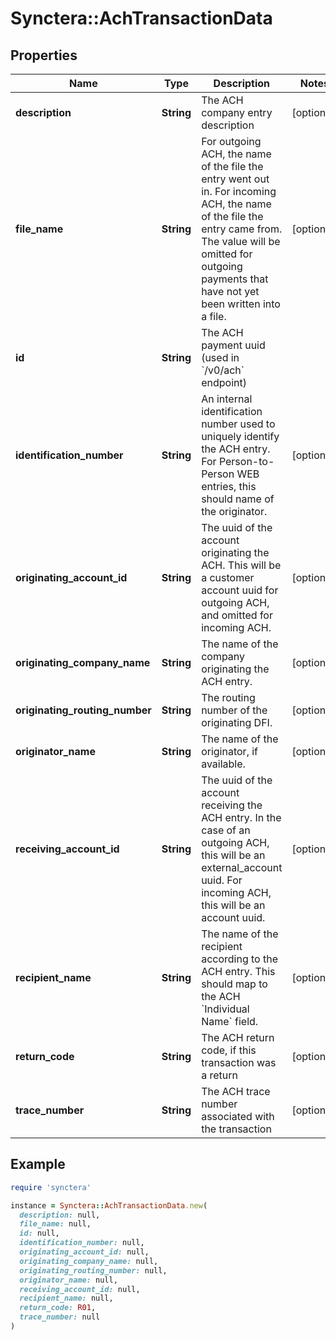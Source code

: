 # Synctera::AchTransactionData

## Properties

| Name | Type | Description | Notes |
| ---- | ---- | ----------- | ----- |
| **description** | **String** | The ACH company entry description | [optional] |
| **file_name** | **String** | For outgoing ACH, the name of the file the entry went out in. For incoming ACH, the name of the file the entry came from. The value will be omitted for outgoing payments that have not yet been written into a file. | [optional] |
| **id** | **String** | The ACH payment uuid (used in &#x60;/v0/ach&#x60; endpoint) |  |
| **identification_number** | **String** | An internal identification number used to uniquely identify the ACH entry. For Person-to-Person WEB entries, this should name of the originator. | [optional] |
| **originating_account_id** | **String** | The uuid of the account originating the ACH. This will be a customer account uuid for outgoing ACH, and omitted for incoming ACH. | [optional] |
| **originating_company_name** | **String** | The name of the company originating the ACH entry. | [optional] |
| **originating_routing_number** | **String** | The routing number of the originating DFI. | [optional] |
| **originator_name** | **String** | The name of the originator, if available. | [optional] |
| **receiving_account_id** | **String** | The uuid of the account receiving the ACH entry. In the case of an outgoing ACH, this will be an external_account uuid. For incoming ACH, this will be an account uuid. | [optional] |
| **recipient_name** | **String** | The name of the recipient according to the ACH entry. This should map to the ACH &#x60;Individual Name&#x60; field. | [optional] |
| **return_code** | **String** | The ACH return code, if this transaction was a return | [optional] |
| **trace_number** | **String** | The ACH trace number associated with the transaction | [optional] |

## Example

```ruby
require 'synctera'

instance = Synctera::AchTransactionData.new(
  description: null,
  file_name: null,
  id: null,
  identification_number: null,
  originating_account_id: null,
  originating_company_name: null,
  originating_routing_number: null,
  originator_name: null,
  receiving_account_id: null,
  recipient_name: null,
  return_code: R01,
  trace_number: null
)
```

